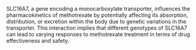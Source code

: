 SLC16A7, a gene encoding a monocarboxylate transporter, influences the pharmacokinetics of methotrexate by potentially affecting its absorption, distribution, or excretion within the body due to genetic variations in the transporter. This interaction implies that different genotypes of SLC16A7 can lead to varying responses to methotrexate treatment in terms of drug effectiveness and safety.